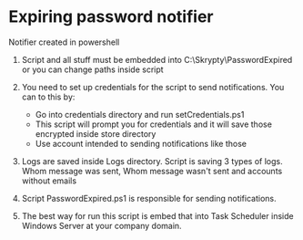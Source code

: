 # Expiring password notifier
Notifier created in powershell 

1. Script and all stuff must be embedded into C:\Skrypty\PasswordExpired or you can change paths inside script

2. You need to set up credentials for the script to send notifications. You can to this by:
	- Go into credentials directory and run setCredentials.ps1
	- This script will prompt you for credentials and it will save those encrypted inside store directory
	- Use account intended to sending notifications like those

3. Logs are saved inside Logs directory. Script is saving 3 types of logs.
	Whom message was sent, Whom message wasn't sent and accounts without emails


4. Script PasswordExpired.ps1 is responsible for sending notifications.

5. The best way for run this script is embed that into Task Scheduler inside Windows Server at your company domain.
